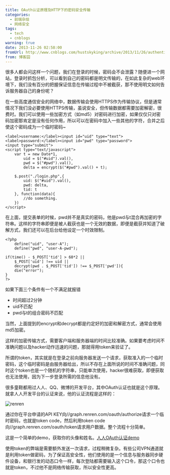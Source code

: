 ```yaml
---
title: OAuth认证原理及HTTP下的密码安全传输
categories:
  - 前端杂烩
  - 网络安全
tags:
  - tech
  - cnblogs
warning: true
date: 2013-11-26 02:58:00
fromUrl: http://www.cnblogs.com/hustskyking/archive/2013/11/26/authentication-in-web.html
from: 博客园
---
```



<p>很多人都会问这样一个问题，我们在登录的时候，密码会不会泄露？随便进一个网站，登录时抓包分析，可以看到自己的密码都是明文传输的，在如此复杂的web环境下，我们没有百分的把握保证信息在传输过程中不被截获，那不使用明文如何告诉服务器自己的身份呢？</p>
<p>在一些高度通信安全的网络中，数据传输会使用HTTPS作为传输协议，但是通常情况下我们没必要使用HTTPS传输，虽说安全，但传输数据都需要加密解密，很费时。我们可以使用一些加密方式（如md5）对密码进行加密，如果仅仅只对密码加密那肯定是没有任何作用，所以可以在密码中加入一些其他的字符，合并之后使这个密码成为一个临时密码~</p>

```
<label>username:</label><input id="uid" type="text">
<label>password:</label><input id="pwd" type="password">
<input type="submit">
<script type="text/javascript">
    var t = new Date*1,
        uid = $("#uid").val(),
        pwd = $("#pwd").val(),
        delta = encrypt($("#pwd").val() + t);

    $.post("./login.php",{
        uid: $("#uid").val(),
        pwd: delta,
        tid: t
    }, function(data){
        //do something.
    })
</script>

```

<p>在上面，提交表单的时候，pwd并不是真实的密码，他是pwd与t混合再加密的字符串。这样的字符串即便是被人截获也是一个无效的数据，即便是截获并知道了破解方式，我们还可以在后台给他设定一个时效限制。</p>

```
<?php
    define("uid", "user-A");
    define("pwd", "user-A-pwd");

if(time() - $_POST['tid'] > 60*2 ||
    $_POST['uid'] !== uid ||
    decrypt(pwd . $_POST['tid']) !== $_POST['pwd']){
    die("error");
}
?>

```

<p>如果下面三个条件有一个不满足就报错</p>
<ul>
<li>时间超过2分钟</li>
<li>uid不匹配</li>
<li>pwd与t的组合密码不匹配</li>
</ul>
<p>当然，上面提到的encrypt和decrypt都是约定好的加密和解密方式，通常会使用md5加密。</p>
<p>这样的加密传输方式，需要客户端和服务器端的时间比较准确。如果要考虑时间不准确问题以及hacker动作迅速的问题，那就得用token来验证了。</p>
<p>所谓的token，其实就是在登录之前向服务器发送一个请求，获取准入的一个临时密码，这个临时密码是由服务器给出，所以不存在上面所说的时间不准确问题，同时这个token也是一个随机的字符串，只能单次使用，hacker很难获取，即便获取也无法使用，因为下一步登录所需的信息他没有。</p>
<p>很多童鞋都用过人人、QQ、微博的开发平台，其中OAuth认证也就是这个原理。就拿人人开发平台的认证来说，他的认证流程是这样的：&nbsp;</p>
<p><img src="//img.alicdn.com/tfs/TB1oyqGa_tYBeNjy1XdXXXXyVXa-300-300.png" data-original="/blogimgs/2013/11/26/26144042-63a32b86b7574f06adb31c99a39b4316.png" data-source="http://images.cnitblog.com/blog/387325/201311/26144042-63a32b86b7574f06adb31c99a39b4316.png" alt="renren"></p>
<p>通过你在平台申请的API KEY向//graph.renren.com/oauth/authorize请求一个临时密码，也就是token code，然后利用token code向//graph.renren.com/oauth/token请求用户数据。整个流程十分简单。</p>
<p>这是一个简单的demo，获取你的头像和姓名。<a href="http://qianduannotes.duapp.com/renren/enter.html" target="_blank">人人OAuth认证demo</a></p>
<p>使用token的弊端是需要额外发送一次请求，过程稍微复杂。有些公司VPN通道就是利用token做密码，为了保证高安全性，他们使用的是一个信息与服务器同步硬件设备，和银行发的动态口令一样，每次登陆都需要输入这个口令，那这个口令也就是token，不过他不是网络传输获取，所以安全性更高。</p>


